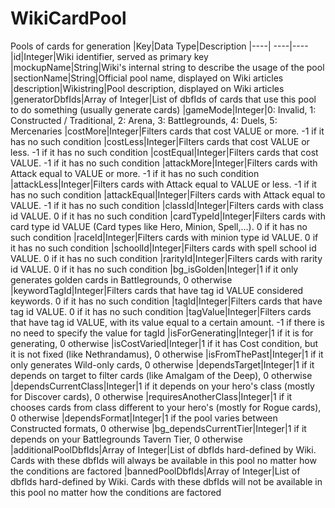 # WikiCardPool
Pools of cards for generation
|Key|Data Type|Description
|----| ----|----
|id|Integer|Wiki identifier, served as primary key
|mockupName|String|Wiki's internal string to describe the usage of the pool
|sectionName|String|Official pool name, displayed on Wiki articles
|description|Wikistring|Pool description, displayed on Wiki articles
|generatorDbfIds|Array of Integer|List of dbfIds of cards that use this pool to do something (usually generate cards)
|gameMode|Integer|0: Invalid, 1: Constructed / Traditional, 2: Arena, 3: Battlegrounds, 4: Duels, 5: Mercenaries
|costMore|Integer|Filters cards that cost VALUE or more. -1 if it has no such condition
|costLess|Integer|Filters cards that cost VALUE or less. -1 if it has no such condition
|costEqual|Integer|Filters cards that cost VALUE. -1 if it has no such condition
|attackMore|Integer|Filters cards with Attack equal to VALUE or more. -1 if it has no such condition
|attackLess|Integer|Filters cards with Attack equal to VALUE or less. -1 if it has no such condition
|attackEqual|Integer|Filters cards with Attack equal to VALUE. -1 if it has no such condition
|classId|Integer|Filters cards with class id VALUE. 0 if it has no such condition
|cardTypeId|Integer|Filters cards with card type id VALUE (Card types like Hero, Minion, Spell,...). 0 if it has no such condition
|raceId|Integer|Filters cards with minion type id VALUE. 0 if it has no such condition
|schoolId|Integer|Filters cards with spell school id VALUE. 0 if it has no such condition
|rarityId|Integer|Filters cards with rarity id VALUE. 0 if it has no such condition
|bg_isGolden|Integer|1 if it only generates golden cards in Battlegrounds, 0 otherwise
|keywordTagId|Integer|Filters cards that have tag id VALUE considered keywords. 0 if it has no such condition
|tagId|Integer|Filters cards that have tag id VALUE. 0 if it has no such condition
|tagValue|Integer|Filters cards that have tag id VALUE, with its value equal to a certain amount. -1 if there is no need to specify the value for tagId
|isForGenerating|Integer|1 if it is for generating, 0 otherwise
|isCostVaried|Integer|1 if it has Cost condition, but it is not fixed (like Nethrandamus), 0 otherwise
|isFromThePast|Integer|1 if it only generates Wild-only cards, 0 otherwise
|dependsTarget|Integer|1 if it depends on target to filter cards (like Amalgam of the Deep), 0 otherwise
|dependsCurrentClass|Integer|1 if it depends on your hero's class (mostly for Discover cards), 0 otherwise
|requiresAnotherClass|Integer|1 if it chooses cards from class different to your hero's (mostly for Rogue cards), 0 otherwise
|dependsFormat|Integer|1 if the pool varies between Constructed formats, 0 otherwise
|bg_dependsCurrentTier|Integer|1 if it depends on your Battlegrounds Tavern Tier, 0 otherwise
|additionalPoolDbfIds|Array of Integer|List of dbfIds hard-defined by Wiki. Cards with these dbfIds will always be available in this pool no matter how the conditions are factored
|bannedPoolDbfIds|Array of Integer|List of dbfIds hard-defined by Wiki. Cards with these dbfIds will not be available in this pool no matter how the conditions are factored
